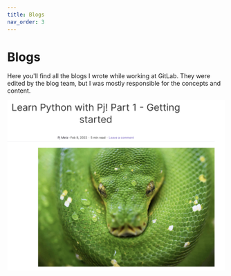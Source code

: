 ```yaml
---
title: Blogs
nav_order: 3
---
```


# Blogs

Here you'll find all the blogs I wrote while working at GitLab. They were edited by the blog team, but I was mostly responsible for the concepts and content. 

![picture of the blog page. a Snake is looking out in a picutre and the title of the blog is above it. Pj learns python](./../assets/images/Pj_Python.png)